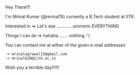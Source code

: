 Hey There!!!

I'm Mrinal Kumar (@mrinal15) currently a B.Tech student at IITK.

Interested in => Let's see .............ummmm EVERYTHING

Things I can do => hahaha........ nothing :'(


You can contact me at either of the given e-mail addresses

    -> mrinalagrawal15@gmail.com
    -> mrinalk20@iitk.ac.in
  
Wish you a terrible day!!!!!!
